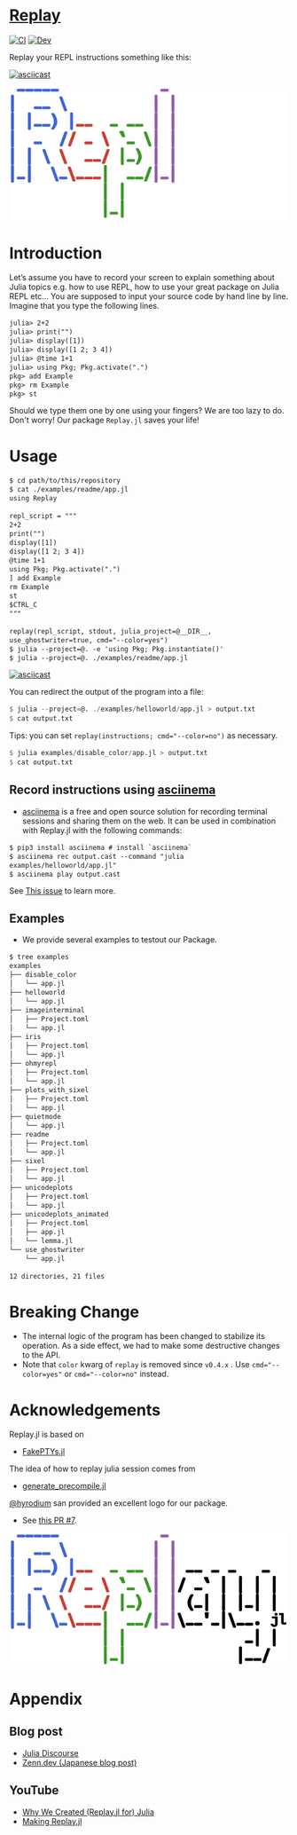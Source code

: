 # [Replay](https://github.com/AtelierArith/Replay.jl)

[![CI](https://github.com/AtelierArith/Replay.jl/actions/workflows/CI.yml/badge.svg)](https://github.com/AtelierArith/Replay.jl/actions/workflows/CI.yml) [![Dev](https://img.shields.io/badge/docs-dev-blue.svg)](https://AtelierArith.github.io/Replay.jl/dev)

Replay your REPL instructions something like this:

[![asciicast](https://asciinema.org/a/V3w9CQXAesZUgAeTIUXytkpws.svg)](https://asciinema.org/a/V3w9CQXAesZUgAeTIUXytkpws)

![](docs/src/assets/logo-dark.svg)

# Introduction

Let’s assume you have to record your screen to explain something about Julia topics e.g. how to use REPL, how to use your great package on Julia REPL etc… You are supposed to input your source code by hand line by line. Imagine that you type the following lines.

```
julia> 2+2
julia> print("")
julia> display([1])
julia> display([1 2; 3 4])
julia> @time 1+1
julia> using Pkg; Pkg.activate(".")
pkg> add Example
pkg> rm Example
pkg> st
```

Should we type them one by one using your fingers? We are too lazy to do.
Don't worry! Our package `Replay.jl` saves your life!

# Usage

```console
$ cd path/to/this/repository
$ cat ./examples/readme/app.jl
using Replay

repl_script = """
2+2
print("")
display([1])
display([1 2; 3 4])
@time 1+1
using Pkg; Pkg.activate(".")
] add Example
rm Example
st
$CTRL_C
"""

replay(repl_script, stdout, julia_project=@__DIR__, use_ghostwriter=true, cmd="--color=yes")
$ julia --project=@. -e 'using Pkg; Pkg.instantiate()'
$ julia --project=@. ./examples/readme/app.jl
```

[![asciicast](https://asciinema.org/a/pi95Plhh9CWRLC7i8xeWSqLLr.svg)](https://asciinema.org/a/pi95Plhh9CWRLC7i8xeWSqLLr)


You can redirect the output of the program into a file:

```julia
$ julia --project=@. ./examples/helloworld/app.jl > output.txt
$ cat output.txt
```

Tips: you can set `replay(instructions; cmd="--color=no")` as necessary.

```julia
$ julia examples/disable_color/app.jl > output.txt
$ cat output.txt
```

## Record instructions using [asciinema](https://asciinema.org/)

- [asciinema](https://asciinema.org/) is a free and open source solution for recording terminal sessions and sharing them on the web. It can be used in combination with Replay.jl with the following commands:

```console
$ pip3 install asciinema # install `asciinema`
$ asciinema rec output.cast --command "julia examples/helloworld/app.jl"
$ asciinema play output.cast
```

See [This issue](https://github.com/AtelierArith/Replay.jl/issues/23) to learn more.

## Examples

- We provide several examples to testout our Package.

```console
$ tree examples
examples
├── disable_color
│   └── app.jl
├── helloworld
│   └── app.jl
├── imageinterminal
│   ├── Project.toml
│   └── app.jl
├── iris
│   ├── Project.toml
│   └── app.jl
├── ohmyrepl
│   ├── Project.toml
│   └── app.jl
├── plots_with_sixel
│   ├── Project.toml
│   └── app.jl
├── quietmode
│   └── app.jl
├── readme
│   ├── Project.toml
│   └── app.jl
├── sixel
│   ├── Project.toml
│   └── app.jl
├── unicodeplots
│   ├── Project.toml
│   └── app.jl
├── unicodeplots_animated
│   ├── Project.toml
│   ├── app.jl
│   └── lemma.jl
└── use_ghostwriter
    └── app.jl

12 directories, 21 files
```

# Breaking Change

- The internal logic of the program has been changed to stabilize its operation. As a side effect, we had to make some destructive changes to the API.
- Note that `color` kwarg of `replay` is removed since `v0.4.x` . Use `cmd="--color=yes"` or `cmd="--color=no"` instead.


# Acknowledgements

Replay.jl is based on

- [FakePTYs.jl](https://github.com/JuliaLang/julia/blob/v1.6.3/test/testhelpers/FakePTYs.jl)

The idea of how to replay julia session comes from

- [generate_precompile.jl](https://github.com/JuliaLang/julia/blob/v1.6.3/contrib/generate_precompile.jl)

[@hyrodium](https://github.com/hyrodium) san provided an excellent logo for our package.
- See [this PR #7](https://github.com/AtelierArith/Replay.jl/pull/7).

![](docs/src/assets/logo.svg)

# Appendix

## Blog post

- [Julia Discourse](https://discourse.julialang.org/t/ann-replay-jl-replay-instructions/71655)
- [Zenn.dev (Japanese blog post)](https://zenn.dev/terasakisatoshi/articles/b32638b8f6a34a)

## YouTube
- [Why We Created (Replay.jl for) Julia](https://www.youtube.com/watch?v=HNOK1sK-F3I)
- [Making Replay.jl](https://www.youtube.com/watch?v=KlXNVgv6b24)
